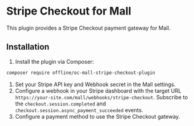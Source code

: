 # Stripe Checkout for Mall

This plugin provides a Stripe Checkout payment gateway for Mall.

## Installation

1. Install the plugin via Composer:

```bash
composer require offline/oc-mall-stripe-checkout-plugin
```

1. Set your Stripe API key and Webhook secret in the Mall settings.
1. Configure a webhook in your Stripe dashboard with the target URL `https://your-site.com/mall/webhooks/stripe-checkout`. Subscribe to the `checkout.session.completed` and `checkout.session.async_payment_succeeded` events.
1. Configure a payment method to use the Stripe Checkout gateway.
